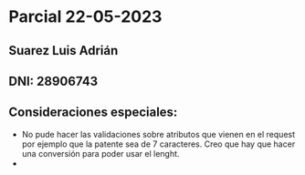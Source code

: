 # Parcial 22-05-2023
## Suarez Luis Adrián
## DNI: 28906743
## Consideraciones especiales:
* No pude hacer las validaciones sobre atributos que vienen en el request por ejemplo que la patente sea de 7 caracteres. Creo que hay que hacer una conversión para poder usar el lenght. 
* 


